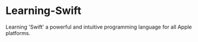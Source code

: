 # Learning-Swift

Learning 'Swift' a powerful and intuitive programming language for all Apple platforms.
